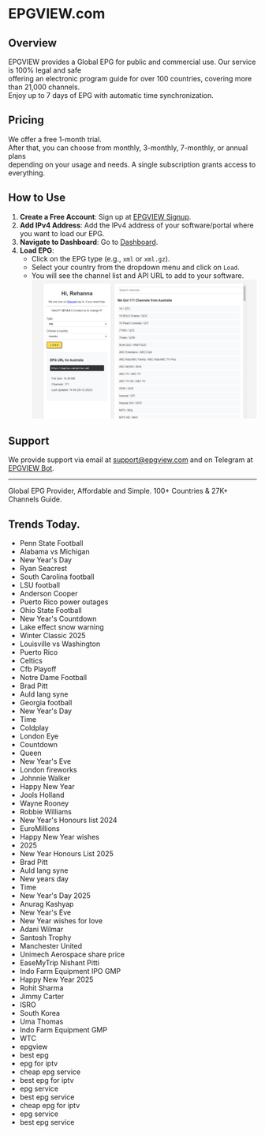 # EPGVIEW.com



## Overview
EPGVIEW provides a Global EPG for public and commercial use. Our service is 100% legal and safe\
offering an electronic program guide for over 100 countries, covering more than 21,000 channels.\
Enjoy up to 7 days of EPG with automatic time synchronization.

## Pricing
We offer a free 1-month trial. \
After that, you can choose from monthly, 3-monthly, 7-monthly, or annual plans \
depending on your usage and needs. A single subscription grants access to everything.

## How to Use
1. **Create a Free Account**: Sign up at [EPGVIEW Signup](https://epgview.com/signup.php).
2. **Add IPv4 Address**: Add the IPv4 address of your software/portal where you want to load our EPG.
3. **Navigate to Dashboard**: Go to [Dashboard](https://epgview.com/dashboard.php).
4. **Load EPG**:
   - Click on the EPG type (e.g., `xml` or `xml.gz`).
   - Select your country from the dropdown menu and click on `Load`.
   - You will see the channel list and API URL to add to your software.
![EPGVIEW](img/dashboard.png)
## Support
We provide support via email at [support@epgview.com](mailto:support@epgview.com) and on Telegram at [EPGVIEW Bot](https://t.me/epgview_bot).

---

Global EPG Provider, Affordable and Simple. 100+ Countries & 27K+ Channels Guide.

## Trends Today.

- Penn State Football
- Alabama vs Michigan
- New Year's Day
- Ryan Seacrest
- South Carolina football
- LSU football
- Anderson Cooper
- Puerto Rico power outages
- Ohio State Football
- New Year's Countdown
- Lake effect snow warning
- Winter Classic 2025
- Louisville vs Washington
- Puerto Rico
- Celtics
- Cfb Playoff
- Notre Dame Football
- Brad Pitt
- Auld lang syne
- Georgia football
- New Year's Day
- Time
- Coldplay
- London Eye
- Countdown
- Queen
- New Year's Eve
- London fireworks
- Johnnie Walker
- Happy New Year
- Jools Holland
- Wayne Rooney
- Robbie Williams
- New Year's Honours list 2024
- EuroMillions
- Happy New Year wishes
- 2025
- New Year Honours List 2025
- Brad Pitt
- Auld lang syne
- New years day
- Time
- New Year's Day 2025
- Anurag Kashyap
- New Year's Eve
- New Year wishes for love
- Adani Wilmar
- Santosh Trophy
- Manchester United
- Unimech Aerospace share price
- EaseMyTrip Nishant Pitti
- Indo Farm Equipment IPO GMP
- Happy New Year 2025
- Rohit Sharma
- Jimmy Carter
- ISRO
- South Korea
- Uma Thomas
- Indo Farm Equipment GMP
- WTC
- epgview
- best epg
- epg for iptv
- cheap epg service
- best epg for iptv
- epg service
- best epg service
- cheap epg for iptv
- epg service
- best epg service
